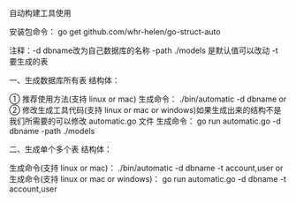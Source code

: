 自动构建工具使用

安装包命令： go get github.com/whr-helen/go-struct-auto

注释：-d dbname改为自己数据库的名称  -path ./models 是默认值可以改动 -t 要生成的表

一、生成数据库所有表 结构体：

① 推荐使用方法(支持 linux or mac)
生成命令： ./bin/automatic -d dbname
or
② 修改生成工具代码(支持 linux or mac or windows)如果生成出来的结构不是我们所需要的可以修改 automatic.go 文件
生成命令： go run automatic.go -d dbname -path ./models

二、生成单个多个表 结构体：

生成命令(支持 linux or mac)： ./bin/automatic -d dbname -t account,user
or
生成命令(支持 linux or mac or windows)： go run automatic.go -d dbname -t account,user